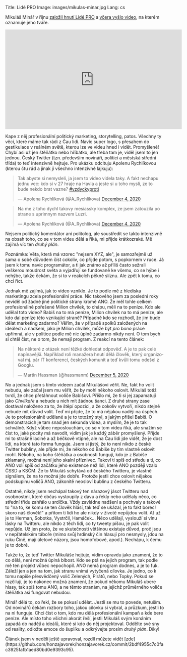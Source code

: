 Title: Lidé PRO
Image: images/mikulas-minar.jpg
Lang: cs


Mikuláš Minář v říjnu [založil hnutí Lidé PRO](https://www.seznamzpravy.cz/clanek/minar-si-zalozil-novy-spolek-pro-cr-ma-zmenit-cesko-k-lepsimu-126163) a [včera vyšlo video](https://www.irozhlas.cz/zpravy-domov/mikulas-minar-politika-hnuti-lide-pro-volby_2012031518_tzr), na kterém oznamuje jeho tváře.

<iframe width="560" height="315" src="https://www.youtube.com/embed/dixkGtD3wTQ" frameborder="0" allow="accelerometer; autoplay; clipboard-write; encrypted-media; gyroscope; picture-in-picture" allowfullscreen></iframe>

Kape z něj profesionální politický marketing, storytelling, patos. Všechny ty věci, které máme tak rádi z Čau lidi. Navíc super logo, s přesahem do gestikulace v reálném světě, kterou lze ve videu hned i vidět. Promyšlené! Chybí asi už jen štěňátko nebo hříbátko, ale třeba tam je, viděl jsem to jen jednou. Český Twitter (tzn. především novináři, politici a městská střední třída) to teď intenzivně hejtuje. Pro ukázku odcituju Apolenu Rychlíkovou (kterou čtu rád a jinak jí všechno intenzivně lajkuju):

<blockquote class="twitter-tweet"><p lang="cs" dir="ltr">Tak abyste si nemysleli, ja jsem to video videla taky. A fakt nechapu jednu vec: kdo si v 27 hraje na Havla a jeste si u toho mysli, ze to bude nekdo brat vazne? <a href="https://twitter.com/hashtag/vzdyckyproti?src=hash&amp;ref_src=twsrc%5Etfw">#vzdyckyproti</a></p>&mdash; Apolena Rychlíková (@A_Rychlikova) <a href="https://twitter.com/A_Rychlikova/status/1334872101958914053?ref_src=twsrc%5Etfw">December 4, 2020</a></blockquote>

<blockquote class="twitter-tweet"><p lang="cs" dir="ltr">Na me z toho dychl takovy mesiassky komplex, ze jsem zatouzila po strane s uprimnym nazvem Luzri.</p>&mdash; Apolena Rychlíková (@A_Rychlikova) <a href="https://twitter.com/A_Rychlikova/status/1334876675432194048?ref_src=twsrc%5Etfw">December 4, 2020</a></blockquote>

Nejsem politický komentátor ani politolog, ale soustředit se takto intenzivně na obsah toho, co se v tom videu dělá a říká, mi přijde krátkozraké. Mě zajímá víc ten _druhý plán_.

Poznámka: Věta, která má vzorec "nejsem XYZ, ale", je samozřejmě už sama o sobě důvodem číst cokoliv, co přijde potom, s popkornem v ruce. Já jsem k tomu navíc programátor, a ti jak známo až příliš často sežrali veškerou moudrost světa a vyjadřují se fundovaně ke všemu, co se hýbe i nehýbe, takže čekám, že si to v reakcích pěkně slíznu. Ale zpět k tomu, co chci říct.

Jednak mě zajímá, jak to video vzniklo. Je to podle mě z hlediska marketingu zcela profesionální práce. Nic takového jsem za poslední roky neviděl od žádné jiné politické strany kromě ANO. Že měl tohle celkem profesionálně pořešené Milion chvilek, to chápu, měli na to peníze. Kdo ale udělal toto video? Babiš na to má peníze, Milion chvilek na to má peníze, ale kdo dal peníze této vznikající straně? Případně kdo se rozhodl, že jim bude dělat marketing zadarmo? Věřím, že v případě spolků založených na ideálech a nadšení, jako je Milion chvilek, může být _pro bono_ práce upřímná, ale v politice podle mě nic úplně zadarmo nikdy není. O tom bych si chtěl číst, ne o tom, že nemají program. Z reakcí na tento článek:

<blockquote class="twitter-tweet"><p lang="cs" dir="ltr">Na některé z otázek není těžké dohledat odpověď. A je to pak celé napínavější. Například roli manažera hnutí dělá člověk, který organizoval mj. pár IT konferencí, českých komunit a teď kvůli tomu odešel z Googlu.</p>&mdash; Martin Hassman (@hassmanm) <a href="https://twitter.com/hassmanm/status/1335355980406775808?ref_src=twsrc%5Etfw">December 5, 2020</a></blockquote>

No a jednak jsem s tímto videem začal Mikulášovi věřit. Ne, fakt ho volit nebudu, ale začal jsem mu věřit, že by mohl někoho oslovit. Mikuláš totiž tvrdí, že chce přetáhnout voliče Babišovi. Přišlo mi, že ti si jej zapamatují jako _Chvilkaře_ a nebude u nich mít žádnou šanci. Z druhé strany zase dostával naloženo za to, že štěpí opozici, a že cokoliv vytvoří, nikdo stejně nebude mít důvod volit. Teď mi přijde, že to má nějakou naději na úspěch. Je to profesionálně udělané a je to totožný styl, s jakým přišel Babiš. O demonstracích je tam snad jen sekunda videa, a myslím, že je to tak schválně. Když vůbec neposlouchám, co se v tom videu říká, ale snažím se číst to, jaké pocity má navodit, vidím jak je každý záběr promyšlený. Přijde mi to strašně laciné a až béčkově vtipné, ale na Čau lidi jde vidět, že je dost lidí, na které tato forma funguje. Jsem si jistý, že to není nikdo z české Twitter bubliny, ale přijde mi, že někoho od Babiše by tím vlastně oslovit mohl. Někoho, na koho štěňátka a osobnosti fungují, kdo je z Babiše zklamaný, možná není jeho skalní příznivec. Takoví ti spíš od středu a ti, co ANO volí spíš od začátku jeho existence než lidi, které ANO později vzalo ČSSD a KSČM. Že to Mikuláš schytává od českého Twitteru, je vlastně signálem, že na to možná jde dobře. Protože jestli chce oslovit nějakou podskupinu voličů ANO, zákonitě neosloví bublinu z českého Twitteru.

Ostatně, nikdy jsem nechápal takový ten nárazový jásot Twitteru nad osobnostmi, které občas vystoupily z davu a řekly nebo udělaly něco, co střední třídu zahřálo u srdíčka. Vždy zavládne nadšení a pochvaly a takové to "na to, ke komu se ten člověk hlásí, tak teď se ukázal, je to fakt borec! skoro náš člověk!" a přitom ti lidi ho ale nikdy v životě nepůjdou volit. Ať už je to Herman, Sobotka, Vystrčil, Hamáček… Něco udělají, vyslouží si vlnu lásky na Twitteru, ale nikdo z těch lidí, co ty tweety píšou, je pak volit nepůjde. Už jen proto, že ve skutečnosti většinou existuje důvod, proč jsou v nepřátelském táboře (mimo svůj hrdinský čin hlasují pro nesmysly, jdou na ruku Číně, mají úletové názory, jsou homofobové, apod.). Nechápu, k čemu je to dobré.

Takže to, že teď Twitter Mikuláše hejtuje, vidím opravdu jako znamení, že to co dělá, není možná úplná blbost. Kdo se ptá na jejich program, tak podle mě ten projekt vůbec nepochopil. ANO nemá program dodnes, a je to fuk. Záleží jen a jen na tom, jak stranu vnímá vytyčená cílovka. Je jedno, co k tomu napíše přesvědčený volič Zelených, Pirátů, nebo Topky. Pokud se rozčilují, je to nakonec možná znamení, že pokud někomu Mikuláš ubere hlasy, tak spíš tomu ANO, a ne těmto stranám, na jejichž průměrného voliče štěňátka asi fungovat nebudou.

Minář dělá to, co řekl, že se pokusí udělat. Jestli se mu to povede, netuším. Od novinářů čekám rozbory toho, jakou cílovku si vybral, a průzkum, jestli to na ni funguje. Chci číst o tom, kdo mu dělá profesionální kampaň a kde bere peníze. Ale místo toho všichni akorát řeší, jestli Mikuláš svým konáním zapadá do nadějí a ideálů, které si kdo do něj projektoval. Oddělte své sny od reality, odložte emoce do šuplíku a odkrývejte prosím _druhý plán_. Díky!

<div class="article-warning" markdown="1">
Článek jsem v neděli ještě upravoval, rozdíl můžete vidět [zde](https://github.com/honzajavorek/honzajavorek.cz/commit/2bdf4955c7c0fac3925fafb1aed80bd0e9393c95).
</div>